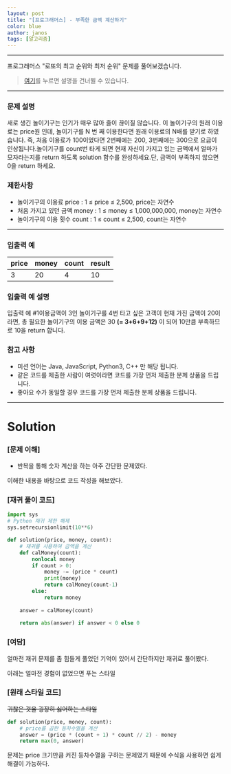 ```yaml
---
layout: post
title: "[프로그래머스] - 부족한 금액 계산하기"
color: blue
author: janos
tags: [알고리즘]
---
```


---

프로그래머스 "로또의 최고 순위와 최저 순위" 문제를 풀어보겠습니다.

> [여기](#solution)를 누르면 설명을 건너뛸 수 있습니다.

---

### **문제 설명**

새로 생긴 놀이기구는 인기가 매우 많아 줄이 끊이질 않습니다. 이 놀이기구의 원래 이용료는 price원 인데, 놀이기구를 N 번 째 이용한다면 원래 이용료의 N배를 받기로 하였습니다. 즉, 처음 이용료가 100이었다면 2번째에는 200, 3번째에는 300으로 요금이 인상됩니다.놀이기구를 count번 타게 되면 현재 자신이 가지고 있는 금액에서 얼마가 모자라는지를 return 하도록 solution 함수를 완성하세요.단, 금액이 부족하지 않으면 0을 return 하세요.

### 제한사항

- 놀이기구의 이용료 price : 1 ≤ price ≤ 2,500, price는 자연수
- 처음 가지고 있던 금액 money : 1 ≤ money ≤ 1,000,000,000, money는 자연수
- 놀이기구의 이용 횟수 count : 1 ≤ count ≤ 2,500, count는 자연수

---

### 입출력 예

| price | money | count | result |
| ----- | ----- | ----- | ------ |
| 3 | 20 | 4 | 10 |

### 입출력 예 설명

입출력 예 #1이용금액이 3인 놀이기구를 4번 타고 싶은 고객이 현재 가진 금액이 20이라면, 총 필요한 놀이기구의 이용 금액은 30 **(= 3+6+9+12)** 이 되어 10만큼 부족하므로 10을 return 합니다.

### **참고 사항**

- 미션 언어는 Java, JavaScript, Python3, C++ 만 해당 됩니다.
- 같은 코드를 제출한 사람이 여럿이라면 코드를 가장 먼저 제출한 분께 상품을 드립니다.
- 좋아요 수가 동일할 경우 코드를 가장 먼저 제출한 분께 상품을 드립니다.

---

# Solution

### [문제 이해]

- 반복을 통해 숫자 계산을 하는 아주 간단한 문제였다.

이해한 내용을 바탕으로 코드 작성을 해보았다.

### [재귀 풀이 코드]

```python
import sys
# Python 재귀 제한 해제
sys.setrecursionlimit(10**6)

def solution(price, money, count):
    # 재귀를 사용하여 금액을 계산
    def calMoney(count):
        nonlocal money
        if count > 0:
            money -= (price * count)
            print(money)
            return calMoney(count-1)
        else:
            return money
    
    answer = calMoney(count)
    
    return abs(answer) if answer < 0 else 0
```

### [여담]

얼마전 재귀 문제를 좀 힘들게 풀었던 기억이 있어서 간단하지만 재귀로 풀어봤다.

아래는 얼마전 경험이 없었으면 푸는 스타일

### [원래 스타일 코드]

~~귀찮은 것을 굉장히 싫어하는 스타일~~

```python
def solution(price, money, count):
    # price를 곱한 등차수열을 계산
    answer = (price * (count + 1) * count // 2) - money
    return max(0, answer)
```

문제는 price 크기만큼 커진 등차수열을 구하는 문제였기 때문에 수식을 사용하면 쉽게 해결이 가능하다.